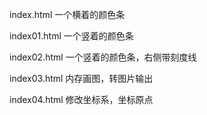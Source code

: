 index.html
一个横着的颜色条

index01.html
一个竖着的颜色条

index02.html
一个竖着的颜色条，右侧带刻度线

index03.html
内存画图，转图片输出

index04.html
修改坐标系，坐标原点